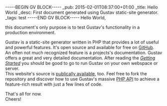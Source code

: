 -----BEGIN GV BLOCK-----
_pub: 2015-02-01T08:37:00+01:00
_title: Hello World
_desc: First document generated using Gustav static-site generator.
_tags: test
-----END GV BLOCK-----
Hello World,

this document's only purpose is to test Gustav's functionality in a production environment.

Gustav is a static-site generator written in PHP that provides a lot of useful and powerful features. It's open source and available for free on [GitHub](https://github.com/futape/gustav).  
An often not much recognized feature is a projects's documentation. Gustav offers a great and very detailed documentation. After reading the [*Getting Started*](https://github.com/futape/gustav/wiki/Getting-started) you should be good to go to run Gustav on your own webspace or server.  
This website's source is [publically available](https://github.com/futape/gustav.futape.de), too. Feel free to fork the repository and discover how to use Gustav's massive [PHP API](https://github.com/futape/gustav/wiki/API) to achieve a feature-rich result with just a few lines of code.

That's all for now.  
Cheers!
